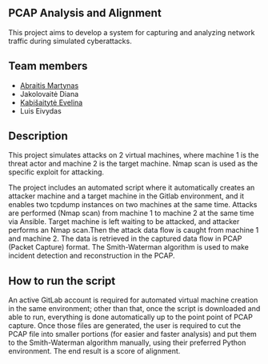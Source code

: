 ## PCAP Analysis and Alignment

This project aims to develop a system for capturing and analyzing network traffic during simulated cyberattacks.

## Team members

- [Abraitis Martynas](https://github.com/mmartiss)
- Jakolovaitė Diana 
- [Kabišaitytė Evelina](https://github.com/cherubinas)
- Luis Eivydas

## Description

This project simulates attacks on 2 virtual machines, where machine 1 is the threat actor and machine 2 is the target machine. Nmap scan is used as the specific exploit for attacking.

The project includes an automated script where it automatically creates an attacker machine and a target machine in the Gitlab environment, and it enables two tcpdump instances on two machines at the same time. Attacks are performed (Nmap scan) from machine 1 to machine 2 at the same time via Ansible. Target machine is left waiting to be attacked, and attacker performs an Nmap scan.Then the attack data flow is caught from machine 1 and machine 2. The data is retrieved in the captured data flow in PCAP (Packet Capture) format.
The Smith-Waterman algorithm is used to make incident detection and reconstruction in the PCAP. 

## How to run the script

An active GitLab account is required for automated virtual machine creation in the same environment; other than that, once the script is downloaded and able to run, everything is done automatically up to the point point of PCAP capture. Once those files are generated, the user is required to cut the PCAP file into smaller portions (for easier and faster analysis) and put them to the Smith-Waterman algorithm manually, using their preferred Python environment. The end result is a score of alignment. 
